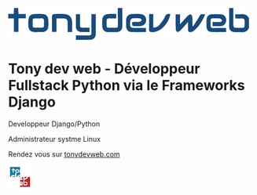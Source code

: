 <img src="https://github.com/tony-dev-web/tonydevweb.com/blob/main/logo.png?raw=true" alt="Tonydevweb" style="max-width: 100%;">


<h1>Tony dev web - Développeur Fullstack Python via le Frameworks Django</h1>

<p>Developpeur Django/Python</p>
<p>Administrateur systme Linux</p>
<p>Rendez vous sur <a href="https://tonydevweb.com/">tonydevweb.com</a></p>
<img src="https://github.com/tony-dev-web/tonydevweb.com/blob/main/favicon.jpg" alt="Tony developpeur python" style="max-width: 100%;margin:auto">
